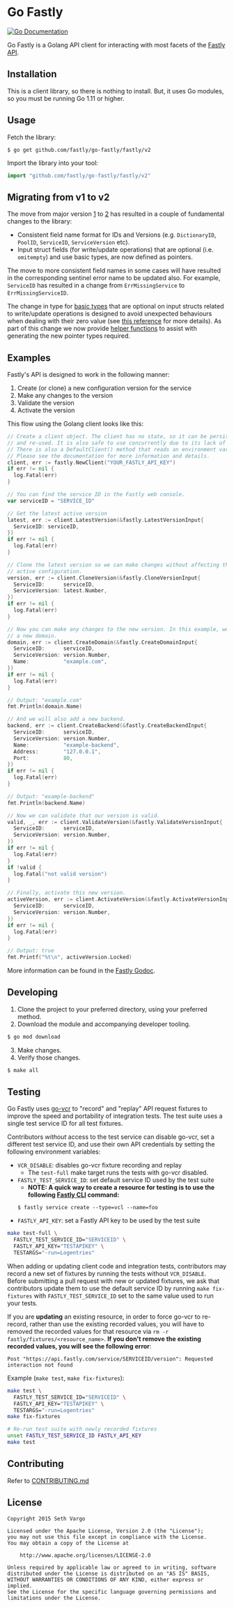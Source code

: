 # Go Fastly

[![Go Documentation](http://img.shields.io/badge/go-documentation-blue.svg?style=flat-square)][godocs]

[godocs]: https://pkg.go.dev/github.com/fastly/go-fastly/fastly?tab=doc
[v2]: https://pkg.go.dev/github.com/fastly/go-fastly/v2
[v1]: https://pkg.go.dev/github.com/fastly/go-fastly

Go Fastly is a Golang API client for interacting with most facets of the
[Fastly API](https://docs.fastly.com/api).

## Installation

This is a client library, so there is nothing to install. But, it uses Go modules,
so you must be running Go 1.11 or higher.

## Usage

Fetch the library:

```
$ go get github.com/fastly/go-fastly/fastly/v2
```

Import the library into your tool:

```go
import "github.com/fastly/go-fastly/fastly/v2"
```

## Migrating from v1 to v2

The move from major version [1][v1] to [2][v2] has resulted in a couple of fundamental changes to the library:

- Consistent field name format for IDs and Versions (e.g. `DictionaryID`, `PoolID`, `ServiceID`, `ServiceVersion` etc).
- Input struct fields (for write/update operations) that are optional (i.e. `omitempty`) and use basic types, are now defined as pointers.

The move to more consistent field names in some cases will have resulted in the corresponding sentinel error name to be updated also. For example, `ServiceID` has resulted in a change from `ErrMissingService` to `ErrMissingServiceID`.

The change in type for [basic types](https://tour.golang.org/basics/11) that are optional on input structs related to write/update operations is designed to avoid unexpected behaviours when dealing with their zero value (see [this reference](https://willnorris.com/2014/05/go-rest-apis-and-pointers/) for more details). As part of this change we now provide [helper functions](./fastly/basictypes_helper.go) to assist with generating the new pointer types required.

## Examples

Fastly's API is designed to work in the following manner:

1. Create (or clone) a new configuration version for the service
2. Make any changes to the version
3. Validate the version
4. Activate the version

This flow using the Golang client looks like this:

```go
// Create a client object. The client has no state, so it can be persisted
// and re-used. It is also safe to use concurrently due to its lack of state.
// There is also a DefaultClient() method that reads an environment variable.
// Please see the documentation for more information and details.
client, err := fastly.NewClient("YOUR_FASTLY_API_KEY")
if err != nil {
  log.Fatal(err)
}

// You can find the service ID in the Fastly web console.
var serviceID = "SERVICE_ID"

// Get the latest active version
latest, err := client.LatestVersion(&fastly.LatestVersionInput{
  ServiceID: serviceID,
})
if err != nil {
  log.Fatal(err)
}

// Clone the latest version so we can make changes without affecting the
// active configuration.
version, err := client.CloneVersion(&fastly.CloneVersionInput{
  ServiceID:      serviceID,
  ServiceVersion: latest.Number,
})
if err != nil {
  log.Fatal(err)
}

// Now you can make any changes to the new version. In this example, we will add
// a new domain.
domain, err := client.CreateDomain(&fastly.CreateDomainInput{
  ServiceID:      serviceID,
  ServiceVersion: version.Number,
  Name:           "example.com",
})
if err != nil {
  log.Fatal(err)
}

// Output: "example.com"
fmt.Println(domain.Name)

// And we will also add a new backend.
backend, err := client.CreateBackend(&fastly.CreateBackendInput{
  ServiceID:      serviceID,
  ServiceVersion: version.Number,
  Name:           "example-backend",
  Address:        "127.0.0.1",
  Port:           80,
})
if err != nil {
  log.Fatal(err)
}

// Output: "example-backend"
fmt.Println(backend.Name)

// Now we can validate that our version is valid.
valid, _, err := client.ValidateVersion(&fastly.ValidateVersionInput{
  ServiceID:      serviceID,
  ServiceVersion: version.Number,
})
if err != nil {
  log.Fatal(err)
}
if !valid {
  log.Fatal("not valid version")
}

// Finally, activate this new version.
activeVersion, err := client.ActivateVersion(&fastly.ActivateVersionInput{
  ServiceID:      serviceID,
  ServiceVersion: version.Number,
})
if err != nil {
  log.Fatal(err)
}

// Output: true
fmt.Printf("%t\n", activeVersion.Locked)
```

More information can be found in the
[Fastly Godoc][godocs].

## Developing

1. Clone the project to your preferred directory, using your preferred method.
2. Download the module and accompanying developer tooling.

  ```bash
  $ go mod download
  ```

3. Make changes.
4. Verify those changes.

  ```bash
  $ make all
  ```

## Testing

Go Fastly uses [go-vcr](https://github.com/dnaeon/go-vcr) to "record" and
"replay" API request fixtures to improve the speed and portability of
integration tests. The test suite uses a single test service ID for all test
fixtures.

Contributors _without_ access to the test service can disable go-vcr, set a
different test service ID, and use their own API credentials by setting the
following environment variables:
* `VCR_DISABLE`: disables go-vcr fixture recording and replay
  * The `test-full` make target runs the tests with go-vcr disabled.
* `FASTLY_TEST_SERVICE_ID`: set default service ID used by the test suite
  * **NOTE: A quick way to create a resource for testing is to use the following [Fastly CLI](https://github.com/fastly/cli) command:**
  ```
  $ fastly service create --type=vcl --name=foo
  ```
* `FASTLY_API_KEY`: set a Fastly API key to be used by the test suite

```sh
make test-full \
  FASTLY_TEST_SERVICE_ID="SERVICEID" \
  FASTLY_API_KEY="TESTAPIKEY" \
  TESTARGS="-run=Logentries"
```

When adding or updating client code and integration tests, contributors may
record a new set of fixtures by running the tests without `VCR_DISABLE`. Before
submitting a pull request with new or updated fixtures, we ask that contributors
update them to use the default service ID by running `make fix-fixtures` with
`FASTLY_TEST_SERVICE_ID` set to the same value used to run your tests.

If you are **updating** an existing resource, in order to force go-vcr to re-record,
rather than use the existing recorded values, you will have to removed the recorded
values for that resource via `rm -r fastly/fixtures/<resource_name>`. **If you don't
remove the existing recorded values, you will see the following error**:

```
Post "https://api.fastly.com/service/SERVICEID/version": Requested interaction not found
```

Example (`make test`, `make fix-fixtures`):
```sh
make test \
  FASTLY_TEST_SERVICE_ID="SERVICEID" \
  FASTLY_API_KEY="TESTAPIKEY" \
  TESTARGS="-run=Logentries"
make fix-fixtures

# Re-run test suite with newly recorded fixtures
unset FASTLY_TEST_SERVICE_ID FASTLY_API_KEY
make test
```

## Contributing

Refer to [CONTRIBUTING.md](./CONTRIBUTING.md)

## License

```
Copyright 2015 Seth Vargo

Licensed under the Apache License, Version 2.0 (the "License");
you may not use this file except in compliance with the License.
You may obtain a copy of the License at

    http://www.apache.org/licenses/LICENSE-2.0

Unless required by applicable law or agreed to in writing, software
distributed under the License is distributed on an "AS IS" BASIS,
WITHOUT WARRANTIES OR CONDITIONS OF ANY KIND, either express or implied.
See the License for the specific language governing permissions and
limitations under the License.
```
